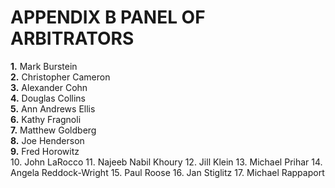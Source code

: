 # APPENDIX B PANEL OF ARBITRATORS 

<div class="lvl2"><b>1.</b> Mark Burstein</div>
<div class="lvl2"><b>2.</b> Christopher Cameron</div>
<div class="lvl2"><b>3.</b> Alexander Cohn</div>
<div class="lvl2"><b>4.</b> Douglas Collins</div>
<div class="lvl2"><b>5.</b> Ann Andrews Ellis</div>
<div class="lvl2"><b>6.</b> Kathy Fragnoli</div>
<div class="lvl2"><b>7.</b> Matthew Goldberg</div>
<div class="lvl2"><b>8.</b> Joe Henderson</div>
<div class="lvl2"><b>9.</b> Fred Horowitz</div>
10. John LaRocco
11. Najeeb Nabil Khoury
12. Jill Klein
13. Michael Prihar
14. Angela Reddock-Wright
15. Paul Roose
16. Jan Stiglitz
17. Michael Rappaport
